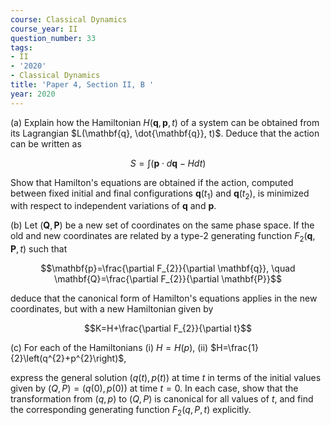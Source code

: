 ```yaml
---
course: Classical Dynamics
course_year: II
question_number: 33
tags:
- II
- '2020'
- Classical Dynamics
title: 'Paper 4, Section II, B '
year: 2020
---
```




(a) Explain how the Hamiltonian $H(\mathbf{q}, \mathbf{p}, t)$ of a system can be obtained from its Lagrangian $L(\mathbf{q}, \dot{\mathbf{q}}, t)$. Deduce that the action can be written as

$$S=\int(\mathbf{p} \cdot d \mathbf{q}-H d t)$$

Show that Hamilton's equations are obtained if the action, computed between fixed initial and final configurations $\mathbf{q}\left(t_{1}\right)$ and $\mathbf{q}\left(t_{2}\right)$, is minimized with respect to independent variations of $\mathbf{q}$ and $\mathbf{p}$.

(b) Let $(\mathbf{Q}, \mathbf{P})$ be a new set of coordinates on the same phase space. If the old and new coordinates are related by a type-2 generating function $F_{2}(\mathbf{q}, \mathbf{P}, t)$ such that

$$\mathbf{p}=\frac{\partial F_{2}}{\partial \mathbf{q}}, \quad \mathbf{Q}=\frac{\partial F_{2}}{\partial \mathbf{P}}$$

deduce that the canonical form of Hamilton's equations applies in the new coordinates, but with a new Hamiltonian given by

$$K=H+\frac{\partial F_{2}}{\partial t}$$

(c) For each of the Hamiltonians
(i) $H=H(p)$,
(ii) $H=\frac{1}{2}\left(q^{2}+p^{2}\right)$,

express the general solution $(q(t), p(t))$ at time $t$ in terms of the initial values given by $(Q, P)=(q(0), p(0))$ at time $t=0$. In each case, show that the transformation from $(q, p)$ to $(Q, P)$ is canonical for all values of $t$, and find the corresponding generating function $F_{2}(q, P, t)$ explicitly.